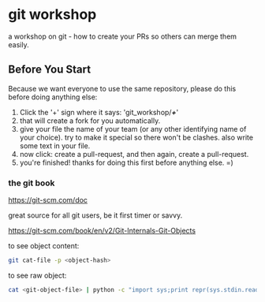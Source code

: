 # git workshop
a workshop on git - how to create your PRs so others can merge them easily.

## Before You Start
Because we want everyone to use the same repository, please do this before doing anything else:

1. Click the '+' sign where it says: 'git_workshop/**_+_**'
1. that will create a fork for you automatically.
1. give your file the name of your team (or any other identifying name of your choice). try to make it special so there won't be clashes. also write some text in your file.
2. now click: create a pull-request, and then again, create a pull-request.
3. you're finished! thanks for doing this first before anything else. =)

### the git book
https://git-scm.com/doc

great source for all git users, be it first timer or savvy.







https://git-scm.com/book/en/v2/Git-Internals-Git-Objects

to see object content:
```bash
git cat-file -p <object-hash>
```

to see raw object:
```bash
cat <git-object-file> | python -c "import sys;print repr(sys.stdin.read().decode('zip'))"
```


